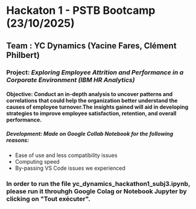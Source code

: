 # Hackaton 1 - PSTB Bootcamp (23/10/2025)
## Team : **YC Dynamics (Yacine Fares, Clément Philbert)**
### Project: *Exploring Employee Attrition and Performance in a Corporate Environment (IBM HR Analytics)*
#### Objective: Conduct an in-depth analysis to uncover patterns and correlations that could help the organization better understand the causes of employee turnover.The insights gained will aid in developing strategies to improve employee satisfaction, retention, and overall performance.
##### Development: Made on Google Collab Notebook for the following reasons:
- Ease of use and less compatibility issues
- Computing speed
- By-passing VS Code issues we experienced

### In order to run the file **yc_dynamics_hackathon1_subj3.ipynb**, please run it throuhgh Google Colag or Notebook Jupyter by clicking on "Tout exécuter".

